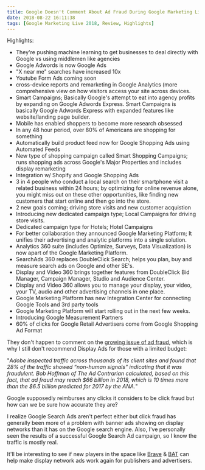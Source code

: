 ```yaml
---
title: Google Doesn't Comment About Ad Fraud During Google Marketing Live 2018 Keynote
date: 2018-08-22 16:11:38
tags: [Google Marketing Live 2018, Review, Highlights]
---
```


Highlights:

- They're pushing machine learning to get businesses to deal directly with Google vs using middlemen like agencies
- Google Adwords is now Google Ads
- "X near me" searches have increased 10x
- Youtube Form Ads coming soon
- cross-device reports and remarketing in Google Analytics (more comprehensive view on how visitors access your site across devices.
- Smart Campaigns; Basically Google's attempt to eat into agency profits by expanding on Google Adwords Express. Smart Campaigns is basically Google Adwords Express with expanded features like website/landing page builder.
- Mobile has enabled shoppers to become more research obsessed
- In any 48 hour period, over 80% of Americans are shopping for something
- Automatically build product feed now for Google Shopping Ads using Automated Feeds
- New type of shopping campaign called Smart Shopping Campaigns; runs shopping ads across Google's Major Properties and includes display remarketing
- Integration w/ Shopify and Google Shopping Ads
- 3 in 4 people who conduct a local search on their smartphone visit a related business within 24 hours; by optimizing for online revenue alone, you might miss out on these other opportunities, like finding new customers that start online and then go into the store.
- 2 new goals coming; driving store visits and new customer acquistion
- Introducing new dedicated campaign type; Local Campaigns for driving store visits.
- Dedicated campaign type for Hotels; Hotel Campaigns
- For better collaboration they announced Google Marketing Platform; It unifies their advertising and analytic platforms into a single solution. 
- Analytics 360 suite (includes Optimize, Surveys, Data Visualization) is now apart of the Google Marketing Platform.
- SearchAds 360 replaces DoubleClick Search; helps you plan, buy and measure search ads on Google and other SE's.
- Display and Video 360 brings together features from DoubleClick Bid Manager, Campaign Manager, Studio and Audience Center.
- Display and Video 360 allows you to manage your display, your video, your TV, audio and other advertising channels in one place.
- Google Marketing Platform has new Integration Center for connecting Google Tools and 3rd party tools
- Google Marketing Platform will start rolling out in the next few weeks.
- Introducing Google Measurement Partners
- 60% of clicks for Google Retail Advertisers come from Google Shopping Ad Format
 
They don't happen to comment on the [growing issue of ad fraud](https://www.forbes.com/sites/forbesagencycouncil/2018/07/26/reality-check-is-ad-fraud-up-or-down/#12dac6bd16d0), which is why I still don't recommend Display Ads for those with a limited budget:

"<em>Adobe inspected traffic across thousands of its client sites and found that 28% of the traffic showed “non-human signals” indicating that it was fraudulent. Bob Hoffman of The Ad Contrarian calculated, based on this fact, that ad fraud may reach $66 billion in 2018, which is 10 times more than the $6.5 billion predicted for 2017 by the ANA.</em>"

Google supposedly reimburses any clicks it considers to be click fraud but how can we be sure how accurate they are?

I realize Google Search Ads aren't perfect either but click fraud has generally been more of a problem with banner ads showing on display networks than it has on the Google search engine. Also, I've personally seen the results of a successful Google Search Ad campaign, so I know the traffic is mostly real.

It'll be interesting to see if new players in the space like [Brave](https://brave.com) & [BAT](https://basicattentiontoken.org) can help make display network ads work again for publishers and advertisers.